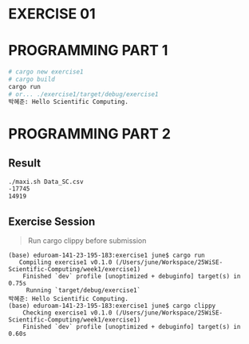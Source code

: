 # EXERCISE 01

# PROGRAMMING PART 1

```bash
# cargo new exercise1
# cargo build
cargo run
# or... ./exercise1/target/debug/exercise1
박혜준: Hello Scientific Computing.
```

# PROGRAMMING PART 2

## Result

```bash
./maxi.sh Data_SC.csv
-17745
14919
```

## Exercise Session

> Run cargo clippy before submission

```
(base) eduroam-141-23-195-183:exercise1 june$ cargo run
   Compiling exercise1 v0.1.0 (/Users/june/Workspace/25WiSE-Scientific-Computing/week1/exercise1)
    Finished `dev` profile [unoptimized + debuginfo] target(s) in 0.75s
     Running `target/debug/exercise1`
박혜준: Hello Scientific Computing.
(base) eduroam-141-23-195-183:exercise1 june$ cargo clippy
    Checking exercise1 v0.1.0 (/Users/june/Workspace/25WiSE-Scientific-Computing/week1/exercise1)
    Finished `dev` profile [unoptimized + debuginfo] target(s) in 0.60s
```
